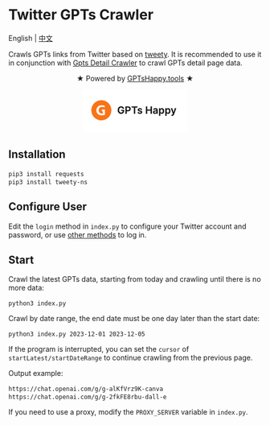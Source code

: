 # Twitter GPTs Crawler

English | [中文](./README-cn.md)

Crawls GPTs links from Twitter based on [tweety](https://github.com/mahrtayyab/tweety). It is recommended to use it in conjunction with [Gpts Detail Crawler](https://github.com/luobogor/gpts-detail-crawler) to crawl GPTs detail page data.

<p align="center">
★ Powered by <a target="_blank" href="https://gptshappy.tools?utm_source=twitter-gpts-crawler">GPTsHappy.tools</a> ★
</p>

<p align="center">
  <a target="_blank" href="https://gptshappy.tools?utm_source=twitter-gpts-crawler">
    <img alt="GPTsHunter" src="./logo.png">
  </a>
</p>


## Installation

```shell
pip3 install requests
pip3 install tweety-ns
```

## Configure User
Edit the `login` method in `index.py` to configure your Twitter account and password, or use [other methods](https://mahrtayyab.github.io/tweety_docs/basic/singing-in.html) to log in.

## Start
Crawl the latest GPTs data, starting from today and crawling until there is no more data:

``` shell
python3 index.py
```

Crawl by date range, the end date must be one day later than the start date:

``` shell
python3 index.py 2023-12-01 2023-12-05
```

If the program is interrupted, you can set the `cursor` of `startLatest/startDateRange` to continue crawling from the previous page.

Output example:

```text
https://chat.openai.com/g/g-alKfVrz9K-canva
https://chat.openai.com/g/g-2fkFE8rbu-dall-e
```

If you need to use a proxy, modify the `PROXY_SERVER` variable in `index.py`.
